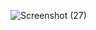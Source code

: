 ![Screenshot (27)](https://user-images.githubusercontent.com/66167011/186073130-4ca2e444-1179-43dd-a89b-c74f0a0af6ca.png)
